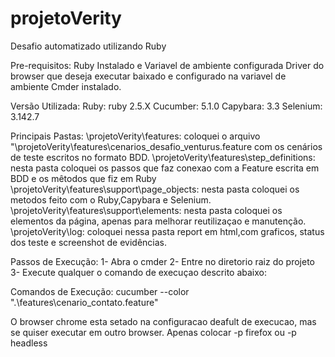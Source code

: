 # projetoVerity
Desafio automatizado utilizando Ruby

Pre-requisitos:
Ruby Instalado e Variavel de ambiente configurada
Driver do browser que deseja executar baixado e configurado na variavel de ambiente
Cmder instalado.

Versão Utilizada:
Ruby: ruby 2.5.X
Cucumber: 5.1.0
Capybara: 3.3
Selenium: 3.142.7

Principais Pastas:
\projetoVerity\features: coloquei o arquivo "\projetoVerity\features\cenarios_desafio_venturus.feature com os cenários de teste escritos no formato BDD.
\projetoVerity\features\step_definitions: nesta pasta coloquei os passos que faz conexao com a Feature escrita em BDD e os mêtodos que fiz em Ruby
\projetoVerity\features\support\page_objects: nesta pasta coloquei os metodos feito com o Ruby,Capybara e Selenium.
\projetoVerity\features\support\elements: nesta pasta coloquei os elementos da página, apenas para melhorar reutilizaçao e manutenção.
\projetoVerity\log: coloquei nessa pasta report em html,com graficos, status dos teste e screenshot de evidências. 

Passos de Execução: 
1- Abra o cmder
2- Entre no diretorio raiz do projeto
3- Execute qualquer o comando de execuçao descrito abaixo: 

Comandos de Execução: 
cucumber --color ".\features\cenario_contato.feature" 



O browser chrome esta setado na configuracao deafult de execucao, mas se quiser executar em outro browser. Apenas colocar -p firefox ou -p headless

